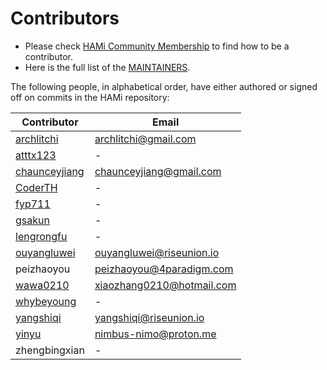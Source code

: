 # Contributors

- Please check [HAMi Community Membership](https://github.com/Project-HAMi/community/blob/main/community-membership.md) to find how to be a contributor.
- Here is the full list of the [MAINTAINERS](./MAINTAINERS.md).

The following people, in alphabetical order, have either authored or signed off on commits in the HAMi repository:


| Contributor | Email |
|-----------------|-----------|
| [archlitchi](https://github.com/archlitchi) | archlitchi@gmail.com|
| [atttx123](https://github.com/atttx123) | - |
| [chaunceyjiang](https://github.com/chaunceyjiang) | chaunceyjiang@gmail.com|
| [CoderTH](https://github.com/CoderTH) | - |
| [fyp711](https://github.com/fyp711) | - |
| [gsakun](https://github.com/gsakun) | - |
| [lengrongfu](https://github.com/lengrongfu) | - |
| [ouyangluwei](https://github.com/ouyangluwei163) | ouyangluwei@riseunion.io |
| peizhaoyou | peizhaoyou@4paradigm.com |
| [wawa0210](https://github.com/wawa0210) | xiaozhang0210@hotmail.com |
| [whybeyoung](https://github.com/whybeyoung) | - |
| [yangshiqi](https://github.com/yangshiqi) | yangshiqi@riseunion.io |
| [yinyu](https://github.com/Nimbus318) | nimbus-nimo@proton.me |
| zhengbingxian | - |
